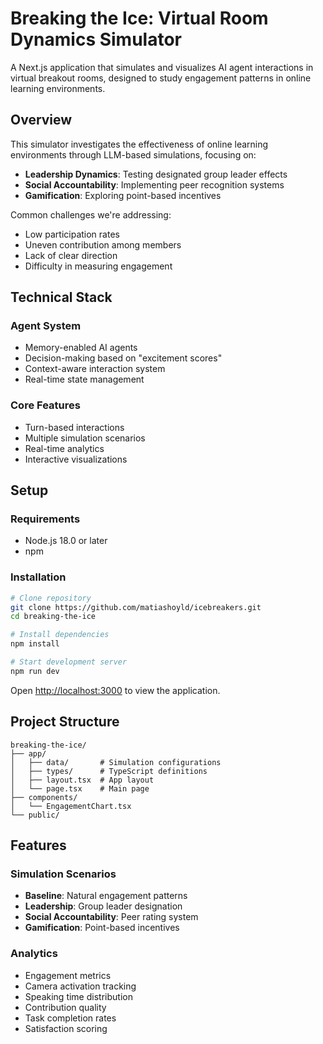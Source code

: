 # Breaking the Ice: Virtual Room Dynamics Simulator

A Next.js application that simulates and visualizes AI agent interactions in virtual breakout rooms, designed to study engagement patterns in online learning environments.

## Overview

This simulator investigates the effectiveness of online learning environments through LLM-based simulations, focusing on:

- **Leadership Dynamics**: Testing designated group leader effects
- **Social Accountability**: Implementing peer recognition systems
- **Gamification**: Exploring point-based incentives

Common challenges we're addressing:

- Low participation rates
- Uneven contribution among members
- Lack of clear direction
- Difficulty in measuring engagement

## Technical Stack

### Agent System

- Memory-enabled AI agents
- Decision-making based on "excitement scores"
- Context-aware interaction system
- Real-time state management

### Core Features

- Turn-based interactions
- Multiple simulation scenarios
- Real-time analytics
- Interactive visualizations

## Setup

### Requirements

- Node.js 18.0 or later
- npm

### Installation

```bash
# Clone repository
git clone https://github.com/matiashoyld/icebreakers.git
cd breaking-the-ice

# Install dependencies
npm install

# Start development server
npm run dev
```

Open [http://localhost:3000](http://localhost:3000) to view the application.

## Project Structure

```
breaking-the-ice/
├── app/
│   ├── data/       # Simulation configurations
│   ├── types/      # TypeScript definitions
│   ├── layout.tsx  # App layout
│   └── page.tsx    # Main page
├── components/
│   └── EngagementChart.tsx
└── public/
```

## Features

### Simulation Scenarios

- **Baseline**: Natural engagement patterns
- **Leadership**: Group leader designation
- **Social Accountability**: Peer rating system
- **Gamification**: Point-based incentives

### Analytics

- Engagement metrics
- Camera activation tracking
- Speaking time distribution
- Contribution quality
- Task completion rates
- Satisfaction scoring
